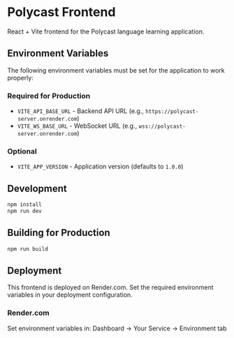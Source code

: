 # Polycast Frontend

React + Vite frontend for the Polycast language learning application.

## Environment Variables

The following environment variables must be set for the application to work properly:

### Required for Production
- `VITE_API_BASE_URL` - Backend API URL (e.g., `https://polycast-server.onrender.com`)
- `VITE_WS_BASE_URL` - WebSocket URL (e.g., `wss://polycast-server.onrender.com`)

### Optional
- `VITE_APP_VERSION` - Application version (defaults to `1.0.0`)

## Development

```bash
npm install
npm run dev
```

## Building for Production

```bash
npm run build
```

## Deployment

This frontend is deployed on Render.com. Set the required environment variables in your deployment configuration.

### Render.com
Set environment variables in: Dashboard → Your Service → Environment tab

